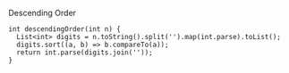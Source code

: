 Descending Order

    int descendingOrder(int n) {
      List<int> digits = n.toString().split('').map(int.parse).toList();
      digits.sort((a, b) => b.compareTo(a));
      return int.parse(digits.join(''));
    }
